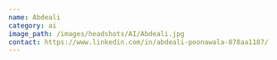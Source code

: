 ```yaml
---
name: Abdeali
category: ai
image_path: /images/headshots/AI/Abdeali.jpg
contact: https://www.linkedin.com/in/abdeali-poonawala-878aa1187/
---
```

